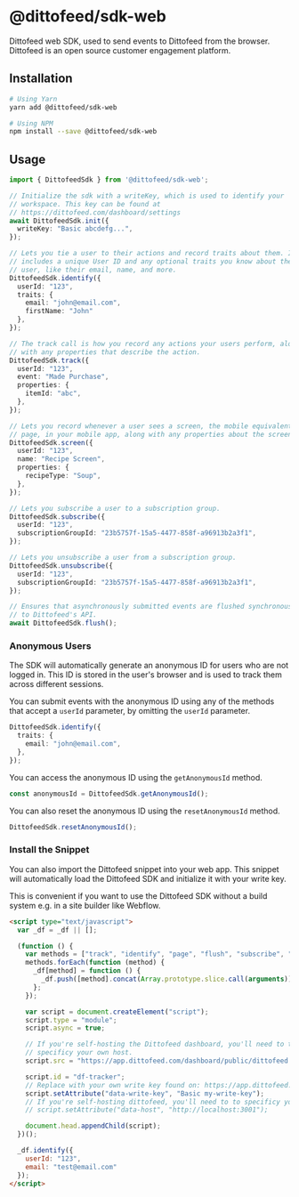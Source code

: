 # @dittofeed/sdk-web

Dittofeed web SDK, used to send events to Dittofeed from the browser. Dittofeed is an open source customer engagement platform.

## Installation

```bash
# Using Yarn
yarn add @dittofeed/sdk-web

# Using NPM
npm install --save @dittofeed/sdk-web
```

## Usage

```typescript
import { DittofeedSdk } from '@dittofeed/sdk-web';

// Initialize the sdk with a writeKey, which is used to identify your
// workspace. This key can be found at
// https://dittofeed.com/dashboard/settings
await DittofeedSdk.init({
  writeKey: "Basic abcdefg...",
});

// Lets you tie a user to their actions and record traits about them. It
// includes a unique User ID and any optional traits you know about the
// user, like their email, name, and more.
DittofeedSdk.identify({
  userId: "123",
  traits: {
    email: "john@email.com",
    firstName: "John"
  },
});

// The track call is how you record any actions your users perform, along
// with any properties that describe the action.
DittofeedSdk.track({
  userId: "123",
  event: "Made Purchase",
  properties: {
    itemId: "abc",
  },
});

// Lets you record whenever a user sees a screen, the mobile equivalent of
// page, in your mobile app, along with any properties about the screen.
DittofeedSdk.screen({
  userId: "123",
  name: "Recipe Screen",
  properties: {
    recipeType: "Soup",
  },
});

// Lets you subscribe a user to a subscription group.
DittofeedSdk.subscribe({
  userId: "123",
  subscriptionGroupId: "23b5757f-15a5-4477-858f-a96913b2a3f1",
});

// Lets you unsubscribe a user from a subscription group.
DittofeedSdk.unsubscribe({
  userId: "123",
  subscriptionGroupId: "23b5757f-15a5-4477-858f-a96913b2a3f1",
});

// Ensures that asynchronously submitted events are flushed synchronously
// to Dittofeed's API.
await DittofeedSdk.flush();
```

### Anonymous Users

The SDK will automatically generate an anonymous ID for users who are not logged in. This ID is stored in the user's browser and is used to track them across different sessions.

You can submit events with the anonymous ID using any of the methods that accept a `userId` parameter, by omitting the `userId` parameter.

```typescript
DittofeedSdk.identify({
  traits: {
    email: "john@email.com",
  },
});
```

You can access the anonymous ID using the `getAnonymousId` method.

```typescript
const anonymousId = DittofeedSdk.getAnonymousId();
```

You can also reset the anonymous ID using the `resetAnonymousId` method.

```typescript
DittofeedSdk.resetAnonymousId();
```


### Install the Snippet

You can also import the Dittofeed snippet into your web app. This snippet will automatically load the Dittofeed SDK and initialize it with your write key.

This is convenient if you want to use the Dittofeed SDK without a build system e.g. in a site builder like Webflow.

```html
<script type="text/javascript">
  var _df = _df || [];

  (function () {
    var methods = ["track", "identify", "page", "flush", "subscribe", "unsubscribe", "getAnonymousId", "resetAnonymousId"];
    methods.forEach(function (method) {
      _df[method] = function () {
        _df.push([method].concat(Array.prototype.slice.call(arguments)));
      };
    });

    var script = document.createElement("script");
    script.type = "module";
    script.async = true;

    // If you're self-hosting the Dittofeed dashboard, you'll need to to
    // specificy your own host.
    script.src = "https://app.dittofeed.com/dashboard/public/dittofeed.umd.js";

    script.id = "df-tracker";
    // Replace with your own write key found on: https://app.dittofeed.com/dashboard/settings
    script.setAttribute("data-write-key", "Basic my-write-key");
    // If you're self-hosting dittofeed, you'll need to to specificy your own host.
    // script.setAttribute("data-host", "http://localhost:3001");

    document.head.appendChild(script);
  })();

  _df.identify({
    userId: "123",
    email: "test@email.com"
  });
</script>

```